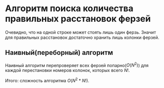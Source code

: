 # Алгоритм поиска количества правильных расстановок ферзей
Очевидно, что на одной строке может стоять лишь один ферзь. Значит для правильных расстановок достаточно хранить лишь колонки ферзей.

## Наивный(переборный) алгоритм
Наивный алгоритм перепроверяет всех ферзей попарно($O(N^2)$) для каждой перестановки номеров колонок, которых всего $N!$.

Итого: сложность алгоритма $O(N^2 * N!)$.
